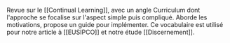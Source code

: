 Revue sur le [[Continual Learning]], avec un angle Curriculum dont l'approche se focalise sur l'aspect simple puis compliqué. Aborde les motivations, propose un guide pour implémenter.
Ce vocabulaire est utilisé pour notre article à [[EUSIPCO]] et notre étude [[Discernement]].